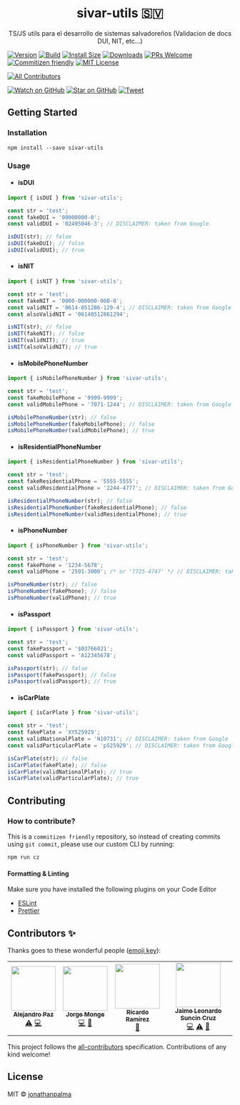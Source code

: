 <div align="center">
  <h1>sivar-utils 🇸🇻</h1>

  <p>TS/JS utils para el desarrollo de sistemas salvadoreños (Validacion de docs DUI, NIT, etc...)</p>
</div>

[![Version][version-badge]][package]
[![Build][build-badge]][build]
[![Install Size][size-badge]][package-size]
[![Downloads][downloads-badge]][npmcharts]
[![PRs Welcome][prs-badge]][prs]
[![Commitizen friendly][cz-badge]][cz]
[![MIT License][license-badge]][license]

<!-- ALL-CONTRIBUTORS-BADGE:START - Do not remove or modify this section -->

[![All Contributors](https://img.shields.io/badge/all_contributors-4-orange.svg?style=flat-square)](#contributors-)

<!-- ALL-CONTRIBUTORS-BADGE:END -->

[![Watch on GitHub][github-watch-badge]][github-watch]
[![Star on GitHub][github-star-badge]][github-star]
[![Tweet][twitter-badge]][twitter]

## Getting Started

### Installation

```
npm install --save sivar-utils
```

### Usage

- #### isDUI

```ts
import { isDUI } from 'sivar-utils';

const str = 'test';
const fakeDUI = '00000000-0';
const validDUI = '02495046-3'; // DISCLAIMER: taken from Google

isDUI(str); // false
isDUI(fakeDUI); // false
isDUI(validDUI); // true
```

- #### isNIT

```ts
import { isNIT } from 'sivar-utils';

const str = 'test';
const fakeNIT = '0000-000000-000-0';
const validNIT = '0614-051286-129-4'; // DISCLAIMER: taken from Google
const alsoValidNIT = '06140512861294';

isNIT(str); // false
isNIT(fakeNIT); // false
isNIT(validNIT); // true
isNIT(alsoValidNIT); // true
```

- #### isMobilePhoneNumber

```ts
import { isMobilePhoneNumber } from 'sivar-utils';

const str = 'test';
const fakeMobilePhone = '9999-9999';
const validMobilePhone = '7071-1244'; // DISCLAIMER: taken from Google

isMobilePhoneNumber(str); // false
isMobilePhoneNumber(fakeMobilePhone); // false
isMobilePhoneNumber(validMobilePhone); // true
```

- #### isResidentialPhoneNumber

```ts
import { isResidentialPhoneNumber } from 'sivar-utils';

const str = 'test';
const fakeResidentialPhone = '5555-5555';
const validResidentialPhone = '2244-4777'; // DISCLAIMER: taken from Google

isResidentialPhoneNumber(str); // false
isResidentialPhoneNumber(fakeResidentialPhone); // false
isResidentialPhoneNumber(validResidentialPhone); // true
```

- #### isPhoneNumber

```ts
import { isPhoneNumber } from 'sivar-utils';

const str = 'test';
const fakePhone = '1234-5678';
const validPhone = '2591-3000'; /* or '7725-4747' */ // DISCLAIMER: taken from Google

isPhoneNumber(str); // false
isPhoneNumber(fakePhone); // false
isPhoneNumber(validPhone); // true
```

- #### isPassport

```ts
import { isPassport } from 'sivar-utils';

const str = 'test';
const fakePassport = '$03766021';
const validPassport = 'A12345678';

isPassport(str); // false
isPassport(fakePassport); // false
isPassport(validPassport); // true
```

- #### isCarPlate

```ts
import { isCarPlate } from 'sivar-utils';

const str = 'test';
const fakePlate = 'XY525929';
const validNationalPlate = 'N10731'; // DISCLAIMER: taken from Google
const validParticularPlate = 'p525929'; // DISCLAIMER: taken from Google

isCarPlate(str); // false
isCarPlate(fakePlate); // false
isCarPlate(validNationalPlate); // true
isCarPlate(validParticularPlate); // true
```

## Contributing

### How to contribute?

This is a `commitizen friendly` repository, so instead of creating commits using `git commit`, please use our custom CLI by running:

```sh
npm run cz
```

#### Formatting & Linting

Make sure you have installed the following plugins on your Code Editor

- [ESLint][url-eslint]
- [Prettier][url-prettier]

## Contributors ✨

Thanks goes to these wonderful people ([emoji key](https://allcontributors.org/docs/en/emoji-key)):

<!-- ALL-CONTRIBUTORS-LIST:START - Do not remove or modify this section -->
<!-- prettier-ignore-start -->
<!-- markdownlint-disable -->
<table>
  <tr>
    <td align="center"><a href="https://github.com/alepaz"><img src="https://avatars0.githubusercontent.com/u/5847822?v=4" width="100px;" alt=""/><br /><sub><b>Alejandro Paz</b></sub></a><br /><a href="https://github.com/jonathanpalma/sivar-utils/commits?author=alepaz" title="Tests">⚠️</a> <a href="https://github.com/jonathanpalma/sivar-utils/commits?author=alepaz" title="Code">💻</a></td>
    <td align="center"><a href="http://monge1h.com"><img src="https://avatars1.githubusercontent.com/u/38824634?v=4" width="100px;" alt=""/><br /><sub><b>Jorge Monge</b></sub></a><br /><a href="https://github.com/jonathanpalma/sivar-utils/commits?author=Monge1h" title="Code">💻</a> <a href="https://github.com/jonathanpalma/sivar-utils/issues?q=author%3AMonge1h" title="Bug reports">🐛</a></td>
    <td align="center"><a href="http://ricardoerl.com"><img src="https://avatars1.githubusercontent.com/u/1808048?v=4" width="100px;" alt=""/><br /><sub><b>Ricardo Ramírez</b></sub></a><br /><a href="#ideas-ricardoerl" title="Ideas, Planning, & Feedback">🤔</a></td>
    <td align="center"><a href="https://github.com/leosuncin"><img src="https://avatars1.githubusercontent.com/u/4307697?v=4" width="100px;" alt=""/><br /><sub><b>Jaime Leonardo Suncin Cruz</b></sub></a><br /><a href="https://github.com/jonathanpalma/sivar-utils/commits?author=leosuncin" title="Code">💻</a> <a href="https://github.com/jonathanpalma/sivar-utils/commits?author=leosuncin" title="Tests">⚠️</a> <a href="#ideas-leosuncin" title="Ideas, Planning, & Feedback">🤔</a></td>
  </tr>
</table>

<!-- markdownlint-enable -->
<!-- prettier-ignore-end -->

<!-- ALL-CONTRIBUTORS-LIST:END -->

This project follows the [all-contributors](https://github.com/all-contributors/all-contributors) specification. Contributions of any kind welcome!

## License

MIT © [jonathanpalma](https://github.com/jonathanpalma)

[downloads-badge]: https://img.shields.io/npm/dm/sivar-utils.svg?style=flat-square
[license-badge]: https://img.shields.io/npm/l/sivar-utils.svg?style=flat-square
[license]: https://github.com/jonathanpalma/sivar-utils/blob/master/LICENSE
[npmcharts]: http://npmcharts.com/compare/sivar-utils
[package-size]: https://packagephobia.now.sh/result?p=sivar-utils
[package]: https://www.npmjs.com/package/sivar-utils
[prs-badge]: https://img.shields.io/badge/PRs-welcome-brightgreen.svg?style=flat-square
[prs]: http://makeapullrequest.com
[build-badge]: https://img.shields.io/circleci/build/gh/jonathanpalma/sivar-utils?style=flat-square
[build]: https://circleci.com/gh/jonathanpalma/sivar-utils
[cz-badge]: https://img.shields.io/badge/commitizen-friendly-brightgreen.svg?style=flat-square
[cz]: http://commitizen.github.io/cz-cli/
[size-badge]: https://flat.badgen.net/packagephobia/install/sivar-utils
[version-badge]: https://img.shields.io/npm/v/sivar-utils.svg?style=flat-square
[github-watch-badge]: https://img.shields.io/github/watchers/jonathanpalma/sivar-utils.svg?style=social
[github-watch]: https://github.com/jonathanpalma/sivar-utils/watchers
[github-star-badge]: https://img.shields.io/github/stars/jonathanpalma/sivar-utils.svg?style=social
[github-star]: https://github.com/jonathanpalma/sivar-utils/stargazers
[url-eslint]: https://eslint.org/
[url-prettier]: https://prettier.io/
[twitter]: https://twitter.com/intent/tweet?text=Check%20out%20sivar-utils!%20https://github.com/jonathanpalma/sivar-utils
[twitter-badge]: https://img.shields.io/twitter/url/https/github.com/jonathanpalma/sivar-utils.svg?style=social

